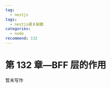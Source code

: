 ```yaml
---
tag:
  - nestjs
tags:
  - nestjs通关秘籍
categories:
  - node
recommend: 132
---
```


# 第 132 章—BFF 层的作用

暂未写作
